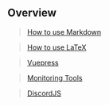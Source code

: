 ## Overview

>[How to use Markdown](./markdown.md)

>[How to use LaTeX](latex.md)

>[Vuepress](vuepress.md)

>[Monitoring Tools](./monitoring.md)

>[DiscordJS](./discordjs.md)

